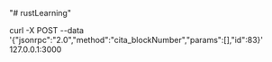 "# rustLearning" 

curl -X POST --data '{"jsonrpc":"2.0","method":"cita_blockNumber","params":[],"id":83}' 127.0.0.1:3000
